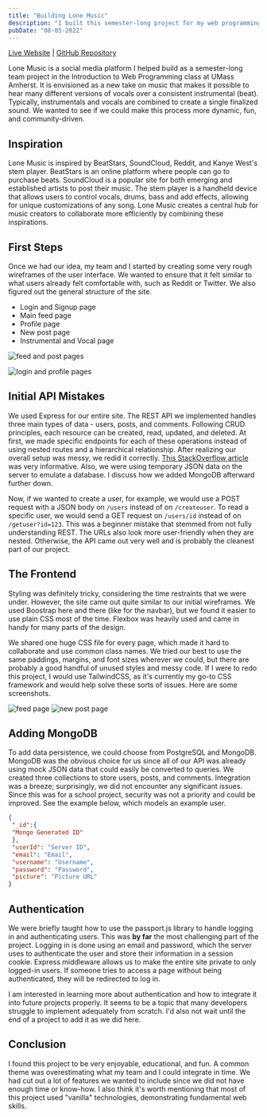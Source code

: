 ```yaml
---
title: "Building Lone Music"
description: "I built this semester-long project for my web programming class at UMass. Lone Music is a social media platform mixing elements of Reddit and Soundcloud."
pubDate: "08-05-2022"
---
```


[Live Website](https://lonemusic.herokuapp.com) | [GitHub Repository](https://github.com/joepetrillo/cs326-final-bullymaguire)

Lone Music is a social media platform I helped build as a semester-long team project in the Introduction to Web Programming class at UMass Amherst. It is envisioned as a new take on music that makes it possible to hear many different versions of vocals over a consistent instrumental (beat). Typically, instrumentals and vocals are combined to create a single finalized sound. We wanted to see if we could make this process more dynamic, fun, and community-driven.

## Inspiration

Lone Music is inspired by BeatStars, SoundCloud, Reddit, and Kanye West's stem player. BeatStars is an online platform where people can go to purchase beats. SoundCloud is a popular site for both emerging and established artists to post their music. The stem player is a handheld device that allows users to control vocals, drums, bass and add effects, allowing for unique customizations of any song. Lone Music creates a central hub for music creators to collaborate more efficiently by combining these inspirations.

## First Steps

Once we had our idea, my team and I started by creating some very rough wireframes of the user interface. We wanted to ensure that it felt similar to what users already felt comfortable with, such as Reddit or Twitter. We also figured out the general structure of the site.

- Login and Signup page
- Main feed page
- Profile page
- New post page
- Instrumental and Vocal page

![feed and post pages](/_tmp/public/img/lone-music/feed-post.png?as=webp)

![login and profile pages](/_tmp/public/img/lone-music/login-profile.png?as=webp)

## Initial API Mistakes

We used Express for our entire site. The REST API we implemented handles three main types of data - users, posts, and comments. Following CRUD principles, each resource can be created, read, updated, and deleted. At first, we made specific endpoints for each of these operations instead of using nested routes and a hierarchical relationship. After realizing our overall setup was messy, we redid it correctly. [This StackOverflow article](https://stackoverflow.blog/2020/03/02/best-practices-for-rest-api-design/) was very informative. Also, we were using temporary JSON data on the server to emulate a database. I discuss how we added MongoDB afterward further down.

Now, if we wanted to create a user, for example, we would use a POST request with a JSON body on `/users` instead of on `/createuser`. To read a specific user, we would send a GET request on `/users/id` instead of on `/getuser?id=123`. This was a beginner mistake that stemmed from not fully understanding REST. The URLs also look more user-friendly when they are nested. Otherwise, the API came out very well and is probably the cleanest part of our project.

## The Frontend

Styling was definitely tricky, considering the time restraints that we were under. However, the site came out quite similar to our initial wireframes. We used Boostrap here and there (like for the navbar), but we found it easier to use plain CSS most of the time. Flexbox was heavily used and came in handy for many parts of the design.

We shared one huge CSS file for every page, which made it hard to collaborate and use common class names. We tried our best to use the same paddings, margins, and font sizes wherever we could, but there are probably a good handful of unused styles and messy code. If I were to redo this project, I would use TailwindCSS, as it's currently my go-to CSS framework and would help solve these sorts of issues. Here are some screenshots.

![feed page](/_tmp/public/img/lone-music/feed.png?as=webp)
![new post page](/_tmp/public/img/lone-music/new-post.png?as=webp)

## Adding MongoDB

To add data persistence, we could choose from PostgreSQL and MongoDB. MongoDB was the obvious choice for us since all of our API was already using mock JSON data that could easily be converted to queries. We created three collections to store users, posts, and comments. Integration was a breeze; surprisingly, we did not encounter any significant issues. Since this was for a school project, security was not a priority and could be improved. See the example below, which models an example user.

```json
{
 "_id":{
 "Mongo Generated ID"
 },
 "userId": "Server ID",
 "email": "Email",
 "username": "Username",
 "password": "Password",
 "picture": "Picture URL"
}
```

## Authentication

We were briefly taught how to use the passport.js library to handle logging in and authenticating users. This was **by far** the most challenging part of the project. Logging in is done using an email and password, which the server uses to authenticate the user and store their information in a session cookie. Express middleware allows us to make the entire site private to only logged-in users. If someone tries to access a page without being authenticated, they will be redirected to log in.

I am interested in learning more about authentication and how to integrate it into future projects properly. It seems to be a topic that many developers struggle to implement adequately from scratch. I'd also not wait until the end of a project to add it as we did here.

## Conclusion

I found this project to be very enjoyable, educational, and fun. A common theme was overestimating what my team and I could integrate in time. We had cut out a lot of features we wanted to include since we did not have enough time or know-how. I also think it's worth mentioning that most of this project used "vanilla" technologies, demonstrating fundamental web skills.